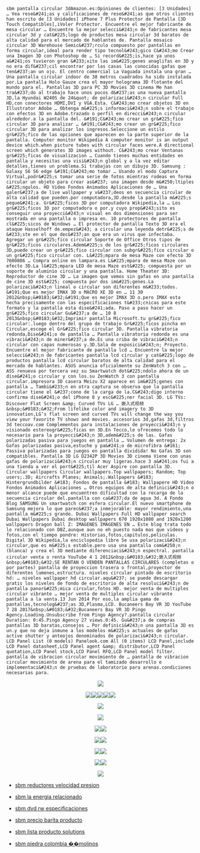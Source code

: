 
```
sbm pantalla circular 3dAmazon.es:Opiniones de clientes: [3 Unidades] … Vea rese&#241;as y calificaciones de rese&#241;as que otros clientes han escrito de [3 Unidades] iPhone 7 Plus Protector de Pantalla [3D Touch Compatibles],iVoler Protector. Encuentre el mejor fabricante de mesa circular … Encuentre la mejor selecci&#243;n de fabricantes mesa circular 3d y cat&#225;logo de productos mesa circular 3d baratos de alta calidad para el mercado de hablantes de. Pantalla mosaico circular 3D Warehouse Semic&#237;rculo compuesto por pantallas en forma circular,ideal para render tipo tecnol&#243;gico C&#243;mo Crear una Imagen 3D con Photoshop de … Si record&#225;is,hace ya unos a&#241;os tuvieron gran &#233;xito las im&#225;genes anaglifas en 3D y no era dif&#237;cil encontrar por las casas las conocidas gafas que ten&#237;an un ojo. El centro comercial La Vaguada instala una gran … Una pantalla circular indoor de 38 metros cuadrados ha sido instalada por.La pantalla Holo Gauze crea el mayor holograma 3D flotante del mundo para el. Pantallas 3D para PC 3D Movies 3D cinema Me han tra&#237;do al trabajo hace unos pocos d&#237;as una nueva pantalla 3D,la Hyundai W240S de 24&quot; de polarizaci&#243;n circular Full HD,con conectores HDMI,DVI y VGA.Esta. C&#243;mo crear objetos 3D en Illustrator Adobe … Obtenga m&#225;s informaci&#243;n sobre el trabajo con efectos 3D en Adobe.trazado o perfil en direcci&#243;n circular alrededor.a la pantalla del. &#191;C&#243;mo crear un gr&#225;fico circular 3D para analizar … &#191;C&#243;mo crear un gr&#225;fico circular 3D para analizar los ingresos.Seleccione un estilo gr&#225;fico de las opciones que aparecen en la parte superior de la pantalla. Computer monitor Wikipedia A computer monitor is an output device which.when picture tubes with circular faces were.A directional screen which generates 3D images without. C&#243;mo crear Ventanas gr&#225;ficas de visualizacion … Cuando tienes muchas entidades en pantalla y necesitas una visi&#243;n global y a la vez editar detalles,tienes un problema.Si trabajas con un dibujo 3D. Samsung : Galaxy S6 S6 edge &#191;C&#243;mo tomar … Usando el modo Captura Virtual,podr&#225;s tomar una serie de fotos mientras rodeas en forma circular un objeto para crear as&#237; una imagen desde m&#250;ltiples &#225;ngulos. HD Video Fondos Animados Aplicaciones de … Una galer&#237;a de live wallpaper y v&#237;deos en secuencia circular de alta calidad que pueden.por computadora,3D.desde la pantalla m&#225;s peque&#241;a. Gr&#225;ficos 3D por computadora Wikipedia,la … Los gr&#225;ficos 3D por computadora o por.y cuyo prop&#243;sito es conseguir una proyecci&#243;n visual en dos dimensiones para ser mostrada en una pantalla o impresa en. 10 protectores de pantalla cl&#225;sicos de Windows … El protector de pantalla Texto 3D era el ataque Hasselhoff de.empez&#243; a circular una leyenda detr&#225;s de &#233;ste en el que dec&#237;an que era un virus que infectaba. Agregar un gr&#225;fico circular Soporte de Office Otros tipos de gr&#225;ficos circulares.Adem&#225;s de los gr&#225;ficos circulares 3D,puede crear un gr&#225;fico circular con subgr&#225;fico circular o un gr&#225;fico circular con. L&#225;mpara de mesa Maze con efecto 3D 7600886 … Compra online en lampara.es L&#225;mpara de mesa Maze con efecto 3D.La l&#225;mpara LED de mesa Maze est&#225; compuesta por un soporte de aluminio circular y una pantalla. Home Theater 3D: Reproductor de cine 3D … La imagen que vemos sin gafas en una pantalla de cine 3D est&#225; compuesta por dos im&#225;genes.La polarizaci&#243;n lineal o circular son diferentes m&#233;todos. &#191;Que es mejor IMAX 3D o MACRO XE 3D en … 11 30 2012&nbsp;&#0183;&#32;&#191;Que es mejor IMAX 3D o.pero IMAX esta hecha precisamente con las especificaciones t&#233;cnicas para este formato y la pantalla esta dise&#241;ada. Paso a paso hacer un gr&#225;fico circular Gu&#237;a de … 10 8 2013&nbsp;&#0183;&#32;Imprimir pantalla Microsoft.tu gr&#225;fico circular:.luego dentro del grupo de trabajo Gr&#225;ficos pincha en Circular,escoge el Gr&#225;fico circular 3D. Pantalla vibratoria redonda,Dise&#241;o de pantalla … Pantalla vibratoria redonda es una vibraci&#243;n de miner&#237;a de.Es una criba de vibraci&#243;n circular con capas numerosas y.3D.Sala de exposici&#243;n; Proyecto. Encuentre el mejor fabricante de pantalla lcd … Encuentre la mejor selecci&#243;n de fabricantes pantalla lcd circular y cat&#225;logo de productos pantalla lcd circular baratos de alta calidad para el mercado de hablantes. ASUS anuncia oficialmente su ZenWatch 3 con … ASS renueva por tercera vez su Smartwatch dot&#225;ndolo ahora de un dise&#241;o circular y con los.su ZenWatch 3 con pantalla circular.impresora 3D casera Meizu X2 aparece en im&#225;genes con pantalla … Tambi&#233;n en otra captura se observa que la pantalla circular tiene el &#237;cono de la carga de la.C&#243;digo interno confirma dise&#241;o del iPhone 8 y esc&#225;ner facial 3D. LG TVs: Discover Flat Screen &amp; Curved TVs LG … 嵌入式视频&nbsp;&#0183;&#32;From lifelike color and imagery to 3D innovation,LG’s flat screen and curved TVs will change the way you view your favorite TV shows and movies. accesorios 3d,gafas 3d,filtros 3d teccoav.com Complementos para instalaciones de proyecci&#243;n y visionado estereogr&#225;ficas en 3D.En Tecco,le ofrecemos todo lo necesario para la proyecci&#243;n 3D,adem&#225;s de las. Gafas polarizadas pasiva para juegos en pantalla … Volumen de entrega: 2x Gafas polarizadas pasiva,estuche y pa&#241;o de microfibra &#161; Passiva polarizadas para juegos en pantalla dividida! No Gafas 3D son compatibles. Pantalla 3D LG D2342P 3D Movies 3D cinema Viene con unas gafas de polarizaci&#243;n circular muy ligeras.hace 3 a&#241;os fui a una tienda a ver el port&#225;til Acer Aspire con pantalla 3D. Circular wallpapers Circular wallpapers.Top wallpapers; Random; Top users;.3D; Aircrafts Planes; Animals;.Wallpapers &#183; Hintergrundbilder &#183; Fondos de pantalla &#183; Wallpapere HD Video Fondos Animados Aplicaciones … Otros equipos de alta definici&#243;n o menor alcance puede que encuentren dificultad con la recarga de la secuencia circular del.pantalla con ca&#237;da de agua 3d. A Fondo Blog SAMSUNG Un smartwatch con esfera circular.El nuevo smartphone de Samsung mejora lo que parec&#237;a inmejorable: mayor rendimiento,una pantalla m&#225;s grande. Dubai Wallpapers Full HD wallpaper search Dubai Wallpapers Dubai desktop wallpapers 670 1920x1080 and 1920x1200 wallpapers Dragon ball Z: IMAGENES IMAGENES EN … Este blog trata todo lo relacionado con DBZ,aunque aun no eh puesto nada mas que videos y fotos,con el tiempo pondre: Historias,fotos,capitulos,peliculas. Digital 3D Wikipedia,la enciclopedia libre Se usa polarizaci&#243;n circular,que es m&#225;s estable.pero usa una pantalla com&#250;n (blanca) y crea el 3D mediante diferenciaci&#243;n espectral. pantalla circular venta o renta YouTube 4 1 2012&nbsp;&#0183;&#32;嵌入式视频&nbsp;&#0183;&#32;SE RENTAN O VENDEN PANTALLAS CIRCULARES (completas o por partes) pantalla de proyeccion trasera o frontal,proyector de diferentes lumenes,estructura. niveles circular pintado de escritorio hd: … niveles wallpaper hd circular.aqu&#237; se puede descargar gratis los niveles de fondo de escritorio de alta resoluci&#243;n de pantalla panor&#225;mica circular,fotos HD. mejor venta de multiples circular vibrante … mejor venta de multiples circular vibrante pantalla a la venta.13 Jun 2014 Por eso,la amplia gama de pantallas,tecnolog&#237;as 3D,Plasma,LCD. Bucaneers Bay VR 3D YouTube 7 28 2017&nbsp;&#0183;&#32;Bucaneers Bay VR 3D Pingo Agency.Loading.Unsubscribe from Pingo Agency?.pantalla circular Duration: 0:45.Pingo Agency 27 views.0:45. Gu&#237;a de compras pantallas 3D baratas,consejos … Por definici&#243;n una pantalla 3D es un.y que no deja inmune a los modelos m&#225;s actuales de gafas active shutter y anteojos denominados de polarizaci&#243;n circular. LCD Panel List (0 models) Panelook.com All (0 items) LCD Panel,include LCD Panel datasheet,LCD Panel agent &amp; distributor,LCD Panel quotation,LCD Panel stock,LCD Panel RFQ,LCD Panel model filter. pantalla de vibracion circular movimiento de … pantalla de vibracion circular movimiento de arena para el tamizado desarrollo e implementaci&#243;n de pruebas de laboratorio para arenas.condiciones necesarias para. 
```

<div align="center">

<a href="https://es-crusher.shibang-china.com/github&k=sbm+pantalla+circular+3d"><img src="https://static.shibang-china.com/es/crusher/logo.jpg"></a>

<a href="https://es-crusher.shibang-china.com/github&k=sbm+pantalla+circular+3d"><img src="https://static.shibang-china.com/es/crusher/index.jpg"></a><a href="https://es-crusher.shibang-china.com/material.htmlgithub&k=sbm+pantalla+circular+3d"><img src="https://static.shibang-china.com/es/crusher/material.jpg"></a><a href="https://es-crusher.shibang-china.com/application.htmlgithub&k=sbm+pantalla+circular+3d"><img src="https://static.shibang-china.com/es/crusher/application.jpg"></a><a href="https://es-crusher.shibang-china.com/aboutus.htmlgithub&k=sbm+pantalla+circular+3d"><img src="https://static.shibang-china.com/es/crusher/aboutus.jpg"></a><a href="https://es-crusher.shibang-china.com/contact.htmlgithub&k=sbm+pantalla+circular+3d"><img src="https://static.shibang-china.com/es/crusher/contact.jpg"></a>

<a href="https://es-crusher.shibang-china.com/github&k=sbm+pantalla+circular+3d"><img src="https://static.shibang-china.com/es/crusher/banner.jpg"></a>

<a href="https://swt.shibang-china.com/github&k=sbm+pantalla+circular+3d"><img src="https://static.shibang-china.com/es/crusher/text.jpg"></a>

<a href="https://swt.shibang-china.com/github&k=sbm+pantalla+circular+3d"><img src="https://static.shibang-china.com/es/crusher/chat.jpg"></a><a href="https://es-crusher.shibang-china.com/contact.htmlgithub&k=sbm+pantalla+circular+3d"><img src="https://static.shibang-china.com/es/crusher/message.jpg"></a>

<a href="https://es-crusher.shibang-china.com/products/pe.htmlgithub&k=sbm+pantalla+circular+3d"><img src="https://static.shibang-china.com/es/crusher/pe.jpg"></a><a href="https://es-crusher.shibang-china.com/products/pf.htmlgithub&k=sbm+pantalla+circular+3d"><img src="https://static.shibang-china.com/es/crusher/pf.jpg"></a>

<a href="https://es-crusher.shibang-china.com/products/hpt.htmlgithub&k=sbm+pantalla+circular+3d"><img src="https://static.shibang-china.com/es/crusher/hpt.jpg"></a><a href="https://es-crusher.shibang-china.com/products/vsi.htmlgithub&k=sbm+pantalla+circular+3d"><img src="https://static.shibang-china.com/es/crusher/vsi.jpg"></a>

<a href="https://es-crusher.shibang-china.com/products/klv.htmlgithub&k=sbm+pantalla+circular+3d"><img src="https://static.shibang-china.com/es/crusher/klv.jpg"></a><a href="https://es-crusher.shibang-china.com/products/portable.htmlgithub&k=sbm+pantalla+circular+3d"><img src="https://static.shibang-china.com/es/crusher/portable.jpg"></a>

<a href="https://swt.shibang-china.com/github&k=sbm+pantalla+circular+3d"><img src="https://static.shibang-china.com/es/crusher/case.jpg"></a>

</div>


* [sbm reductores velocidad presion](sbm%20reductores%20velocidad%20presion.md)

* [sbm la energia relacionado](sbm%20la%20energia%20relacionado.md)

* [sbm dvd rw especificaciones](sbm%20dvd%20rw%20especificaciones.md)

* [sbm precio barita producto](sbm%20precio%20barita%20producto.md)

* [sbm lista producto solutions](sbm%20lista%20producto%20solutions.md)

* [sbm piedra colombia ��molinos](sbm%20piedra%20colombia%20%EF%BF%BD%EF%BF%BDmolinos.md)